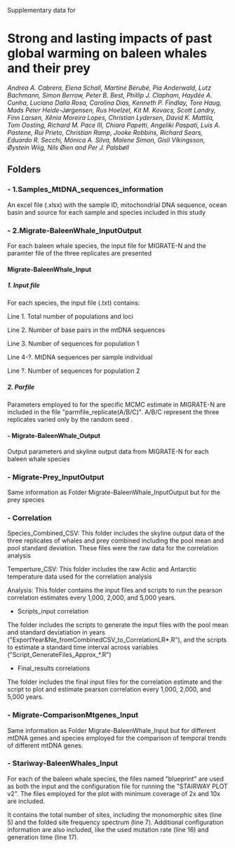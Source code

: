 Supplementary data for
# Strong and lasting impacts of past global warming on baleen whales and their prey

*Andrea A. Cabrera, Elena Schall, Martine Bérubé, Pia Anderwald, Lutz Bachmann, Simon Berrow, Peter B. Best, Phillip J. Clapham, Haydée A. Cunha, Luciano Dalla Rosa, Carolina Dias, Kenneth P. Findlay, Tore Haug, Mads Peter Heide-Jørgensen, Rus Hoelzel, Kit M. Kovacs, Scott Landry, Finn Larsen, Xênia Moreira Lopes, Christian Lydersen, David K. Mattila, Tom Oosting, Richard M. Pace III, Chiara Papetti, Angeliki Paspati, Luis A. Pastene, Rui Prieto, Christian Ramp, Jooke Robbins, Richard Sears, Eduardo R. Secchi, Mónica A. Silva, Malene Simon, Gísli Víkingsson, Øystein Wiig, Nils Øien and Per J. Palsbøll* 



## Folders
### - 1.Samples_MtDNA_sequences_information
	
An excel file (.xlsx) with the sample ID, mitochondrial DNA sequence, ocean basin and source for each sample and species included in this study
	
### - 2.Migrate-BaleenWhale_InputOutput
	
For each baleen whale species, the input file for MIGRATE-N and the paramter file of the three replicates are presented
	
#### Migrate-BaleenWhale_Input 

##### 1. Input file
For each species, the input file (.txt) contains:

Line 1. Total number of populations and loci

Line 2. Number of base pairs in the mtDNA sequences

Line 3. Number of sequences for population 1

Line 4-?. MtDNA sequences per sample individual

Line ?. Number of sequences for population 2
	
	
##### 2. Parfile
Parameters employed to for the specific MCMC estimate in MIGRATE-N are included
in the file "parmfile_replicate(A/B/C)". A/B/C represent the three replicates varied only by the random seed .

#### - Migrate-BaleenWhale_Output

Output parameters and skyline output data from MIGRATE-N for each baleen whale species


### - Migrate-Prey_InputOutput

Same information as Folder Migrate-BaleenWhale_InputOutput but for the prey species 
	
### - Correlation

Species_Combined_CSV: This folder includes the skyline output data of the three replicates of whales and prey combined
including the pool mean and pool standard deviation. 
These files were the raw data for the correlation analysis

Temperture_CSV: This folder includes the raw Actic and Antarctic temperature data used for the correlation analysis

Analysis: This folder contains the input files and scripts to run the pearson correlation estimates every 1,000, 2,000, and 5,000 years. 

- Scripts_input correlation

The folder includes the scripts to generate the input files with the pool mean and standard deviatiation in years 
("ExportYear&Ne_fromCombinedCSV_to_CorrelationLR*.R"),
and the scripts to estimate a standard time interval across variables
("Script_GenerateFiles_Approx_*.R")

- Final_results correlations

The folder includes the final input files for the correlation estimate and the script to plot and estimate pearson correlation every 1,000, 2,000, and 5,000 years.


### - Migrate-ComparisonMtgenes_Input

Same information as Folder Migrate-BaleenWhale_Input but for different mtDNA genes and species 
employed for the comparison of temporal trends of different mtDNA genes.


### - Stariway-BaleenWhales_Input

For each of the baleen whale species, the files named "blueprint" are used as both the input and the configuration file for running the "STAIRWAY PLOT v2". The files employed for the plot with minimum coverage of 2x and 10x are included. 

It contains the total number of sites, including the monomorphic sites (line 5) and the folded site frequency spectrum (line 7).
Additional configuration information are also included, like the used mutation rate (line 16) and generation time (line 17).


